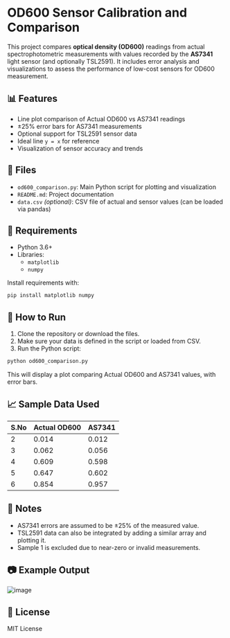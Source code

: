 
# OD600 Sensor Calibration and Comparison

This project compares **optical density (OD600)** readings from actual spectrophotometric measurements with values recorded by the **AS7341** light sensor (and optionally TSL2591). It includes error analysis and visualizations to assess the performance of low-cost sensors for OD600 measurement.

## 📊 Features

- Line plot comparison of Actual OD600 vs AS7341 readings
- ±25% error bars for AS7341 measurements
- Optional support for TSL2591 sensor data
- Ideal line `y = x` for reference
- Visualization of sensor accuracy and trends

## 📁 Files

- `od600_comparison.py`: Main Python script for plotting and visualization
- `README.md`: Project documentation
- `data.csv` *(optional)*: CSV file of actual and sensor values (can be loaded via pandas)

## 🔧 Requirements

- Python 3.6+
- Libraries:
  - `matplotlib`
  - `numpy`

Install requirements with:

```bash
pip install matplotlib numpy
```

## 🚀 How to Run

1. Clone the repository or download the files.
2. Make sure your data is defined in the script or loaded from CSV.
3. Run the Python script:

```bash
python od600_comparison.py
```

This will display a plot comparing Actual OD600 and AS7341 values, with error bars.

## 📈 Sample Data Used

| S.No | Actual OD600 | AS7341 |
|------|--------------|--------|
| 2    | 0.014        | 0.012  |
| 3    | 0.062        | 0.056  |
| 4    | 0.609        | 0.598  |
| 5    | 0.647        | 0.602  |
| 6    | 0.854        | 0.957  |

## 📌 Notes

- AS7341 errors are assumed to be ±25% of the measured value.
- TSL2591 data can also be integrated by adding a similar array and plotting it.
- Sample 1 is excluded due to near-zero or invalid measurements.

## 📷 Example Output

![image](https://github.com/user-attachments/assets/b8cd8b2e-33ed-4f8e-97c4-0cbef26fe76e)


## 📄 License

MIT License
